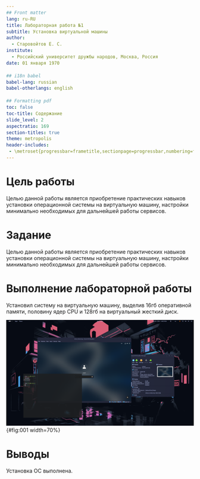 ```yaml
---
## Front matter
lang: ru-RU
title: Лабораторная работа №1
subtitle: Установка виртуальной машины
author:
  - Старовойтов Е. С.
institute:
  - Российский университет дружбы народов, Москва, Россия
date: 01 января 1970

## i18n babel
babel-lang: russian
babel-otherlangs: english

## Formatting pdf
toc: false
toc-title: Содержание
slide_level: 2
aspectratio: 169
section-titles: true
theme: metropolis
header-includes:
 - \metroset{progressbar=frametitle,sectionpage=progressbar,numbering=fraction}
---
```



# Цель работы
Целью данной работы является приобретение практических навыков
установки операционной системы на виртуальную машину, настройки минимально необходимых для дальнейшей работы сервисов.

# Задание
Целью данной работы является приобретение практических навыков
установки операционной системы на виртуальную машину, настройки минимально необходимых для дальнейшей работы сервисов.


# Выполнение лабораторной работы
Установил систему на виртуальную машину, выделив 16гб оперативной памяти, половину ядер CPU и 128гб на виртуальный жесткий диск.

![Название рисунка](image/image.png){#fig:001 width=70%}

# Выводы
Установка ОС выполнена.